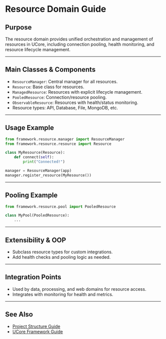 # Resource Domain Guide

## Purpose

The resource domain provides unified orchestration and management of resources in UCore, including connection pooling, health monitoring, and resource lifecycle management.

---

## Main Classes & Components

- `ResourceManager`: Central manager for all resources.
- `Resource`: Base class for resources.
- `ManagedResource`: Resources with explicit lifecycle management.
- `PooledResource`: Connection/resource pooling.
- `ObservableResource`: Resources with health/status monitoring.
- Resource types: API, Database, File, MongoDB, etc.

---

## Usage Example

```python
from framework.resource.manager import ResourceManager
from framework.resource.resource import Resource

class MyResource(Resource):
    def connect(self):
        print("Connected!")

manager = ResourceManager(app)
manager.register_resource(MyResource())
```

---

## Pooling Example

```python
from framework.resource.pool import PooledResource

class MyPool(PooledResource):
    ...
```

---

## Extensibility & OOP

- Subclass resource types for custom integrations.
- Add health checks and pooling logic as needed.

---

## Integration Points

- Used by data, processing, and web domains for resource access.
- Integrates with monitoring for health and metrics.

---

## See Also

- [Project Structure Guide](project-structure-guide.md)
- [UCore Framework Guide](ucore-framework-guide.md)
